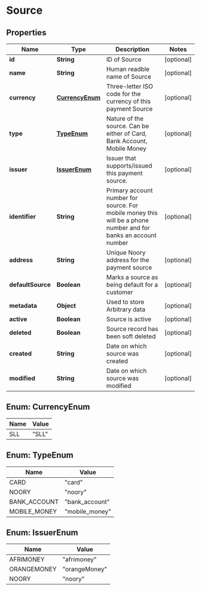 
# Source

## Properties
Name | Type | Description | Notes
------------ | ------------- | ------------- | -------------
**id** | **String** | ID of Source |  [optional]
**name** | **String** | Human readble name of Source |  [optional]
**currency** | [**CurrencyEnum**](#CurrencyEnum) | Three-letter ISO code for the currency of this payment Source |  [optional]
**type** | [**TypeEnum**](#TypeEnum) | Nature of the source. Can be either of Card, Bank Account, Mobile Money |  [optional]
**issuer** | [**IssuerEnum**](#IssuerEnum) | Issuer that supports/issued this payment source. |  [optional]
**identifier** | **String** | Primary account number for source. For mobile money this will be a phone number and for banks an account number  |  [optional]
**address** | **String** | Unique Noory address for the payment source |  [optional]
**defaultSource** | **Boolean** | Marks a source as being default for a customer |  [optional]
**metadata** | **Object** | Used to store Arbitrary data |  [optional]
**active** | **Boolean** | Source is active |  [optional]
**deleted** | **Boolean** | Source record has been soft deleted |  [optional]
**created** | **String** | Date on which source was created |  [optional]
**modified** | **String** | Date on which source was modified |  [optional]


<a name="CurrencyEnum"></a>
## Enum: CurrencyEnum
Name | Value
---- | -----
SLL | &quot;SLL&quot;


<a name="TypeEnum"></a>
## Enum: TypeEnum
Name | Value
---- | -----
CARD | &quot;card&quot;
NOORY | &quot;noory&quot;
BANK_ACCOUNT | &quot;bank_account&quot;
MOBILE_MONEY | &quot;mobile_money&quot;


<a name="IssuerEnum"></a>
## Enum: IssuerEnum
Name | Value
---- | -----
AFRIMONEY | &quot;afrimoney&quot;
ORANGEMONEY | &quot;orangeMoney&quot;
NOORY | &quot;noory&quot;



